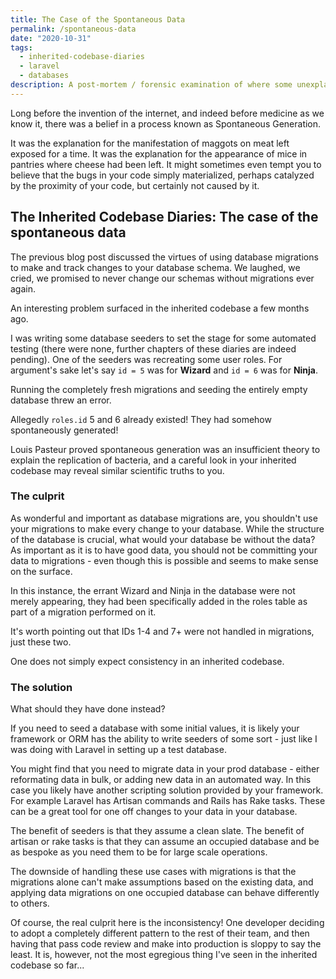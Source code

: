 ```yaml
---
title: The Case of the Spontaneous Data
permalink: /spontaneous-data
date: "2020-10-31"
tags:
  - inherited-codebase-diaries
  - laravel
  - databases
description: A post-mortem / forensic examination of where some unexplained data was coming from in a Laravel PHP application built by consultants
---
```


Long before the invention of the internet, and indeed before medicine as we know it, there was a belief in a process known as Spontaneous Generation.

It was the explanation for the manifestation of maggots on meat left exposed for a time. It was the explanation for the appearance of mice in pantries where cheese had been left. It might sometimes even tempt you to believe that the bugs in your code simply materialized, perhaps catalyzed by the proximity of your code, but certainly not caused by it.

## The Inherited Codebase Diaries: The case of the spontaneous data

The previous blog post discussed the virtues of using database migrations to make and track changes to your database schema. We laughed, we cried, we promised to never change our schemas without migrations ever again.

An interesting problem surfaced in the inherited codebase a few months ago.

I was writing some database seeders to set the stage for some automated testing (there were none, further chapters of these diaries are indeed pending). One of the seeders was recreating some user roles. For argument's sake let's say `id = 5` was for **Wizard** and `id = 6` was for **Ninja**.

Running the completely fresh migrations and seeding the entirely empty database threw an error.

Allegedly `roles.id` 5 and 6 already existed! They had somehow spontaneously generated!

Louis Pasteur proved spontaneous generation was an insufficient theory to explain the replication of bacteria, and a careful look in your inherited codebase may reveal similar scientific truths to you.

### The culprit

As wonderful and important as database migrations are, you shouldn't use your migrations to make every change to your database. While the structure of the database is crucial, what would your database be without the data? As important as it is to have good data, you should not be committing your data to migrations - even though this is possible and seems to make sense on the surface.

In this instance, the errant Wizard and Ninja in the database were not merely appearing, they had been specifically added in the roles table as part of a migration performed on it.

It's worth pointing out that IDs 1-4 and 7+ were not handled in migrations, just these two.

One does not simply expect consistency in an inherited codebase.

### The solution

What should they have done instead?

If you need to seed a database with some initial values, it is likely your framework or ORM has the ability to write seeders of some sort - just like I was doing with Laravel in setting up a test database.

You might find that you need to migrate data in your prod database - either reformating data in bulk, or adding new data in an automated way. In this case you likely have another scripting solution provided by your framework. For example Laravel has Artisan commands and Rails has Rake tasks. These can be a great tool for one off changes to your data in your database.

The benefit of seeders is that they assume a clean slate. The benefit of artisan or rake tasks is that they can assume an occupied database and be as bespoke as you need them to be for large scale operations.

The downside of handling these use cases with migrations is that the migrations alone can't make assumptions based on the existing data, and applying data migrations on one occupied database can behave differently to others.

Of course, the real culprit here is the inconsistency! One developer deciding to adopt a completely different pattern to the rest of their team, and then having that pass code review and make into production is sloppy to say the least. It is, however, not the most egregious thing I've seen in the inherited codebase so far...

